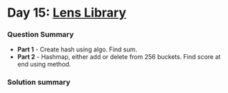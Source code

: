 # Day 15: [Lens Library](https://adventofcode.com/2023/day/15)

### Question Summary
- **Part 1** - Create hash using algo. Find sum. 
- **Part 2** - Hashmap, either add or delete from 256 buckets. Find score at end using method. 

### Solution summary 
